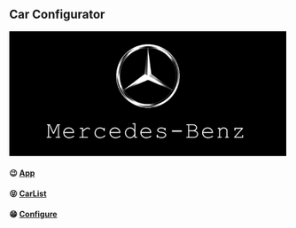 ## Car Configurator

<img src="https://raw.githubusercontent.com/yhuj79/Configurator/master/car-configurator/src/img/thumanil.png" width=500>

#### :wink: <a href="https://github.com/yhuj79/Configurator/blob/master/car-configurator/src/App.js">App</a>
#### :stuck_out_tongue_closed_eyes: <a href="https://github.com/yhuj79/Configurator/tree/master/car-configurator/src/components/car">CarList</a>
#### :grin: <a href="https://github.com/yhuj79/Configurator/tree/master/car-configurator/src/components/car/configure">Configure</a>

<!--
#### :ballot_box_with_check: <a href=" ">GitHub Page Link</a>
-->